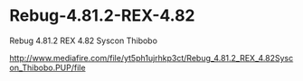 # Rebug-4.81.2-REX-4.82
Rebug 4.81.2 REX 4.82 Syscon Thibobo

http://www.mediafire.com/file/yt5ph1ujrhkp3ct/Rebug_4.81.2_REX_4.82Syscon_Thibobo.PUP/file
